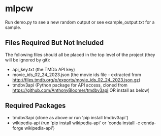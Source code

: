 # mlpcw

Run demo.py to see a new random output or see example_output.txt for a sample.

## Files Required But Not Included
The following files should all be placed in the top level of the project (they will be ignored by git):
- api_key.txt (the TMDb API key)
- movie_ids_02_24_2023.json (the movie ids file - extracted from http://files.tmdb.org/p/exports/movie_ids_02_24_2023.json.gz)
- tmdbv3api (Python package for API access, cloned from https://github.com/AnthonyBloomer/tmdbv3api OR install as below)

## Required Packages
- tmdbv3api (clone as above or run 'pip install tmdbv3api')
- wikipedia-api (run 'pip install wikipedia-api' or 'conda install -c conda-forge wikipedia-api')

